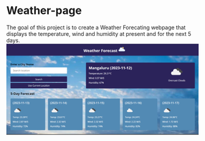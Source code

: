 # Weather-page

The goal of this project is to create a Weather Forecating webpage that displays the temperature, wind and humidity at present and for the next 5 days.
![alt text](https://github.com/RatiPreethi/Weather-page/blob/main/Screenshot.png?raw=true)

